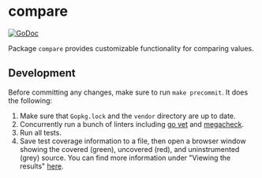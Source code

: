 # compare

[![GoDoc](https://godoc.org/github.com/haimberger/compare?status.svg)](https://godoc.org/github.com/haimberger/compare)

Package `compare` provides customizable functionality for comparing values.

## Development

Before committing any changes, make sure to run `make precommit`. It does the following:

1. Make sure that `Gopkg.lock` and the `vendor` directory are up to date.
1. Concurrently run a bunch of linters including [go vet](https://golang.org/cmd/vet/) and [megacheck](https://github.com/dominikh/go-tools/tree/master/cmd/megacheck).
1. Run all tests.
1. Save test coverage information to a file, then open a browser window showing the covered (green), uncovered (red), and uninstrumented (grey) source. You can find more information under "Viewing the results" [here](https://blog.golang.org/cover).
